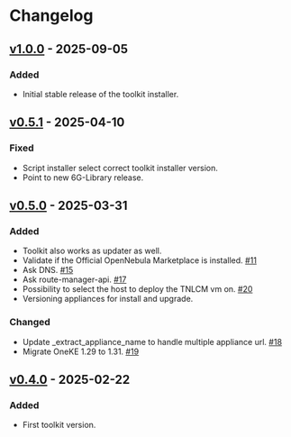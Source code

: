 # Changelog

## [v1.0.0] - 2025-09-05

### Added

- Initial stable release of the toolkit installer.

## [v0.5.1] - 2025-04-10

### Fixed

- Script installer select correct toolkit installer version.
- Point to new 6G-Library release.

## [v0.5.0] - 2025-03-31

### Added

- Toolkit also works as updater as well.
- Validate if the Official OpenNebula Marketplace is installed. [#11](https://github.com/6G-SANDBOX/toolkit-installer/issues/11)
- Ask DNS. [#15](https://github.com/6G-SANDBOX/toolkit-installer/issues/15)
- Ask route-manager-api. [#17](https://github.com/6G-SANDBOX/toolkit-installer/issues/17)
- Possibility to select the host to deploy the TNLCM vm on. [#20](https://github.com/6G-SANDBOX/toolkit-installer/issues/20)
- Versioning appliances for install and upgrade.

### Changed

- Update _extract_appliance_name to handle multiple appliance url. [#18](https://github.com/6G-SANDBOX/toolkit-installer/issues/18)
- Migrate OneKE 1.29 to 1.31. [#19](https://github.com/6G-SANDBOX/toolkit-installer/issues/19)

## [v0.4.0] - 2025-02-22

### Added

- First toolkit version.

[v1.0.0]: https://github.com/6G-SANDBOX/toolkit-installer/compare/v0.5.1...v1.0.0
[v0.5.1]: https://github.com/6G-SANDBOX/toolkit-installer/compare/v0.5.0...v0.5.1
[v0.5.0]: https://github.com/6G-SANDBOX/toolkit-installer/compare/v0.4.0...v0.5.0
[v0.4.0]: https://github.com/6G-SANDBOX/toolkit-installer/releases/tag/v0.4.0
